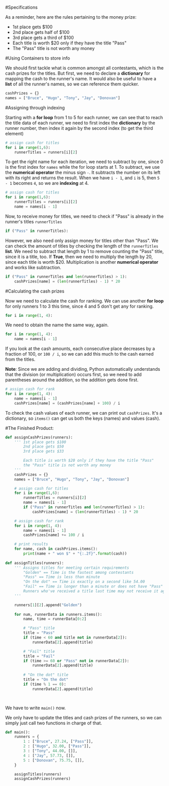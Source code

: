 <!--title={Assigning Cash Prizes}-->
<!--badges={Python:30}-->
<!--concepts={If Statements.md,Numerical Operators.md,For Loops.md,2D Lists.md, Indexing Lists.md}-->

#Specifications

As a reminder, here are the rules pertaining to the money prize:

- 1st place gets $100
- 2nd place gets half of $100
- 3rd place gets a third of $100
- Each title is worth $20 only if they have the title "Pass"
- The "Pass" title is not worth any money

#Using Containers to store info

We should first tackle what is common amongst all contestants, which is the cash prizes for the titles. But first, we need to declare a **dictionary** for mapping the cash to the runner's name. It would also be useful to have a **list** of all the runner's names, so we can reference them quicker.

```python
cashPrizes = {}
names = ["Bruce", "Hugo", "Tony", "Jay", "Donovan"]
```

#Assigning through indexing

Starting with a **for loop** from 1 to 5 for each runner, we can see that to reach the title data of each runner, we need to first index the **dictionary** by the runner number, then index it again by the second index (to get the third element)

```python
# assign cash for titles
for i in range(1,6):
    runnerTitles = runners[i][2]
```

To get the right name for each iteration, we need to subtract by one, since 0 is the first index for `names` while the for loop starts at 1. To subtract, we use the **numerical operator** the minus sign `-`. It subtracts the number on its left with its right and returns the result. When we have `i - 1`, and `i` is 5, then `5 - 1` becomes `4`, so we are **indexing** at 4.

```python
# assign cash for titles
for i in range(1,6):
    runnerTitles = runners[i][2]
    name = names[i - 1]
```

Now, to receive money for titles, we need to check if "Pass" is already in the runner's titles `runnerTitles`

```python
if ("Pass" in runnerTitles):
```

However, we also need only assign money for titles other than "Pass". We can check the amount of titles by checking the length of the `runnerTitles` **list**. We need to subtract that length by 1 to remove counting the "Pass" title, since it is a title, too. If **True**, then we need to multiply the length by 20, since each title is worth $20. Multiplication is another **numerical operator** and works like subtraction.

```python
if ("Pass" in runnerTitles and len(runnerTitles) > 1):
	cashPrizes[name] = (len(runnerTitles) - 1) * 20
```

#Calculating the cash prizes 

Now we need to calculate the cash for ranking. We can use another **for loop** for only runners 1 to 3 this time, since 4 and 5 don't get any for ranking.

```python
for i in range(1, 4):
```

We need to obtain the name the same way, again.

```python
for i in range(1, 4):
    name = names[i - 1]
```

If you look at the cash amounts, each consecutive place decreases by a fraction of 100, or `100 / i`, so we can add this much to the cash earned from the titles.

**Note**: Since we are adding and dividing, Python automatically understands that the division (or multiplication) occurs first, so we need to add parentheses around the addition, so the addition gets done first.

```python
# assign cash for rank
for i in range(1, 4):
    name = names[i - 1]
    cashPrizes[name] = (cashPrizes[name] + 100) / i
```

To check the cash values of each runner, we can print out `cashPrizes`. It's a dictionary, so `items()` can get us both the keys (names) and values (cash).

#The Finished Product:

```python
def assignCashPrizes(runners):
    ''' 1st place gets $100
        2nd place gets $50
        3rd place gets $33

        Each title is worth $20 only if they have the title "Pass"
        the "Pass" title is not worth any money
    '''
    cashPrizes = {}
    names = ["Bruce", "Hugo", "Tony", "Jay", "Donovan"]

    # assign cash for titles
    for i in range(1,6):
        runnerTitles = runners[i][2]
        name = names[i - 1]
        if ("Pass" in runnerTitles and len(runnerTitles) > 1):
            cashPrizes[name] = (len(runnerTitles) - 1) * 20

    # assign cash for rank
    for i in range(1, 4):
        name = names[i - 1]
        cashPrizes[name] += 100 / i

    # print results
    for name, cash in cashPrizes.items():
        print(name + " won $" + "{:.2f}".format(cash))
    
def assignTitles(runners):
    ''' Assigns titles for meeting certain requirements
        "Golden" == Time is the fastest among contestants
        "Pass" == Time is less than minute
        "On the dot" == Time is exactly on a second like 54.00
        "Fail" == Time is longer than a minute or does not have "Pass"
        Runners who've received a title last time may not receive it again
    '''

    runners[1][2].append("Golden")
    
    for num, runnerData in runners.items():
        name, time = runnerData[0:2]

        # "Pass" title
        title = "Pass"
        if (time < 60 and title not in runnerData[2]):
            runnerData[2].append(title)

        # "Fail" title
        title = "Fail"
        if (time >= 60 or "Pass" not in runnerData[2]):
            runnerData[2].append(title)
            
        # "On the dot" title
        title = "On the dot"
        if (time % 1 == 0):
            runnerData[2].append(title)

            
```

We have to write `main()` now.

We only have to update the titles and cash prizes of the runners, so we can simply just call two functions in charge of that.

```python
def main():
    runners = {
        1 : ["Bruce", 27.24, ["Pass"]],
        2 : ["Hugo", 32.00, ["Pass"]],
        3 : ["Tony", 44.00, []],
        4 : ["Jay", 57.73, []],
        5 : ["Donovan", 75.75, []],
    }

    assignTitles(runners)
    assignCashPrizes(runners)
    
```

